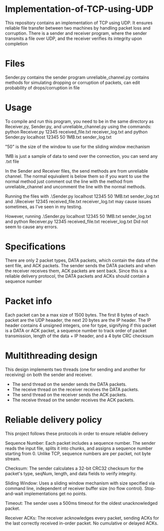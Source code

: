 # Implementation-of-TCP-using-UDP

This repository contains an implementation of TCP using UDP. It ensures reliable file transfer between two machines by handling packet loss and corruption. There is a sender and receiver program, where the sender transmits a file over UDP, and the receiver verifies its integrity upon completion

# Files

Sender.py contains the sender program
unreliable_channel.py contains methods for simulating dropping or corruption of packets, can edit probability of drops/corruption in file


# Usage
To compile and run this program, you need to be in the same directory as Receiver.py, Sender.py, and unreliable_channel.py
using the commands: 
python Receiver.py 12345 received_file.txt receiver_log.txt
and
python Sender.py localhost 12345 50 1MB.txt sender_log.txt

"50" is the size of the window to use for the sliding window mechanism

1MB is just a sample of data to send over the connection, you can send any .txt file

In the Sender and Receiver files, the send methods are from unreliable channel. The normal equivalent is below them so if you want to use the normal method
just comment out the line with the method from unreliable_channel and uncomment the line with the normal methods.

Running the files with 
.\Sender.py localhost 12345 50 1MB.txt sender_log.txt 
and
.\Receiver 12345 received_file.txt receiver_log.txt
 may cause issues sometimes, as I've seen in my testing.

However, running
 .\Sender.py localhost 12345 50 1MB.txt sender_log.txt
and 
python Receiver.py 12345 received_file.txt receiver_log.txt
Did not seem to cause any errors.

# Specifications
There are only 2 packet types, DATA packets, which contain the data of the sent file, and ACK packets. The sender sends the DATA packets and
when the receiver receives them, ACK packets are sent back. Since this is a reliable delivery protocol,
the DATA packets and ACKs should contain a sequence number

# Packet info
Each packet can be a max size of 1500 bytes. The first 8 bytes of each packet are the UDP heaader, the next 20 bytes are the IP header. The IP header contains 4 unsigned integers, one for type, 
signifying if this packet is a DATA or ACK packet, a sequence number to track order of packet transmission, length of the data + IP header, and a 4 byte CRC checksum

# Multithreading design
This design implements two threads (one for sending and another for receiving) on both
the sender and receiver.
- The send thread on the sender sends the DATA packets.
- The receive thread on the receiver receives the DATA packets.
- The send thread on the receiver sends the ACK packets.
- The receive thread on the sender receives the ACK packets.

# Reliable delivery policy
This project follows these protocols in order to ensure reliable delivery

Sequence Number: Each packet includes a sequence number. The sender reads the input file, splits it into chunks, and assigns a sequence number 
starting from 0. Unlike TCP, sequence numbers are per packet, not byte stream.

Checksum: The sender calculates a 32-bit CRC32 checksum for the packet's type, seqNum, length, and data fields to verify integrity.

Sliding Window: Uses a sliding window mechanism with size specified via command line, independent of receiver buffer size (no flow control). Stop-and-wait implementations get no points.

Timeout: The sender uses a 500ms timeout for the oldest unacknowledged packet.

Receiver ACKs: The receiver acknowledges every packet, sending ACKs for the last correctly received in-order packet. No cumulative or delayed ACKs.

